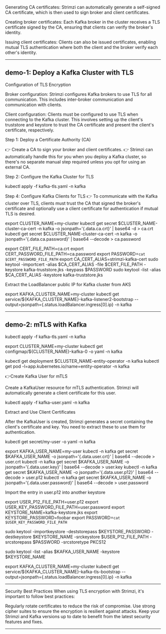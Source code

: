 
Generating CA certificates: 
Strimzi can automatically generate a self-signed CA certificate, which is then used to sign broker and client certificates.

Creating broker certificates: 
Each Kafka broker in the cluster receives a TLS certificate signed by the CA, ensuring that clients can verify the broker's identity.

Issuing client certificates: 
Clients can also be issued certificates, enabling mutual TLS authentication where both the client and the broker verify each other's identity.



------------------------------------------------------------------------
demo-1: Deploy a Kafka Cluster with TLS
------------------------------------------------------------------------

Configuration of TLS Encryption

Broker configuration: 
Strimzi configures Kafka brokers to use TLS for all communication. 
This includes inter-broker communication and communication with clients.

Client configuration: 
Clients must be configured to use TLS when connecting to the Kafka cluster. 
This involves setting up the client's truststore and keystore to trust the CA certificate and present the client's certificate, respectively.


Step 1: Deploy a Certificate Authority (CA)

👉  Create a CA to sign your broker and client certificates. 
👉  Strimzi can automatically handle this for you when you deploy a Kafka cluster, 
    so there's no separate manual step required unless you opt for using   an external CA.


Step 2: Configure the Kafka Cluster for TLS

kubectl apply -f kafka-tls.yaml -n kafka


Step 4: Configure Kafka Clients for TLS
👉   To communicate with the Kafka cluster over TLS, clients must trust the CA that signed the broker's certificate and optionally use a client certificate for authentication if mutual TLS is desired.


export CLUSTER_NAME=my-cluster
kubectl get secret $CLUSTER_NAME-cluster-ca-cert -n kafka -o jsonpath='{.data.ca\.crt}' | base64 -d > ca.crt
kubectl get secret $CLUSTER_NAME-cluster-ca-cert -n kafka -o jsonpath='{.data.ca\.password}' | base64 --decode > ca.password

export CERT_FILE_PATH=ca.crt
export CERT_PASSWORD_FILE_PATH=ca.password
export PASSWORD=`cat $CERT_PASSWORD_FILE_PATH`
export CA_CERT_ALIAS=strimzi-kafka-cert
sudo keytool -importcert -alias $CA_CERT_ALIAS -file $CERT_FILE_PATH -keystore kafka-truststore.jks -keypass $PASSWORD
sudo keytool -list -alias $CA_CERT_ALIAS -keystore kafka-truststore.jks


Extract the LoadBalancer public IP for Kafka cluster from AKS

export KAFKA_CLUSTER_NAME=my-cluster
kubectl get service/${KAFKA_CLUSTER_NAME}-kafka-listener2-bootstrap --output=jsonpath={.status.loadBalancer.ingress[0].ip} -n kafka


------------------------------------------------------------------------
demo-2: mTLS with Kafka
------------------------------------------------------------------------


kubectl apply -f kafka-tls.yaml -n kafka

export CLUSTER_NAME=my-cluster
kubectl get configmap/${CLUSTER_NAME}-kafka-0 -o yaml -n kafka

kubectl get deployment $CLUSTER_NAME-entity-operator -n kafka
kubectl get pod -l=app.kubernetes.io/name=entity-operator -n kafka


👉Create Kafka User for mTLS

Create a KafkaUser resource for mTLS authentication. 
Strimzi will automatically generate a client certificate for this user.

kubectl apply -f kafka-user.yaml -n kafka



Extract and Use Client Certificates

After the KafkaUser is created, Strimzi generates a secret containing the client's certificate and key. 
You need to extract these to use them for authentication.


kubectl get secret/my-user -o yaml -n kafka

export KAFKA_USER_NAME=my-user
kubectl -n kafka get secret $KAFKA_USER_NAME -o jsonpath='{.data.user\.crt}' | base64 --decode > user.crt 
kubectl -n kafka get secret $KAFKA_USER_NAME -o jsonpath='{.data.user\.key}' | base64 --decode > user.key
kubectl -n kafka get secret $KAFKA_USER_NAME -o jsonpath='{.data.user\.p12}' | base64 --decode > user.p12
kubectl -n kafka get secret $KAFKA_USER_NAME -o jsonpath='{.data.user\.password}' | base64 --decode > user.password


Import the entry in user.p12 into another keystore

export USER_P12_FILE_PATH=user.p12
export USER_KEY_PASSWORD_FILE_PATH=user.password
export KEYSTORE_NAME=kafka-keystore.jks
export KEYSTORE_PASSWORD=foobar
export PASSWORD=`cat $USER_KEY_PASSWORD_FILE_PATH`

sudo keytool -importkeystore -deststorepass $KEYSTORE_PASSWORD -destkeystore $KEYSTORE_NAME -srckeystore $USER_P12_FILE_PATH -srcstorepass $PASSWORD -srcstoretype PKCS12

sudo keytool -list -alias $KAFKA_USER_NAME -keystore $KEYSTORE_NAME



export KAFKA_CLUSTER_NAME=my-cluster
kubectl get service/${KAFKA_CLUSTER_NAME}-kafka-tls-bootstrap --output=jsonpath={.status.loadBalancer.ingress[0].ip} -n kafka



------------------------------------------------------------------------

Security Best Practices
When using TLS encryption with Strimzi, it's important to follow best practices:

Regularly rotate certificates to reduce the risk of compromise.
Use strong cipher suites to ensure the encryption is resilient against attacks.
Keep your Strimzi and Kafka versions up to date to benefit from the latest security features and fixes.

------------------------------------------------------------------------

